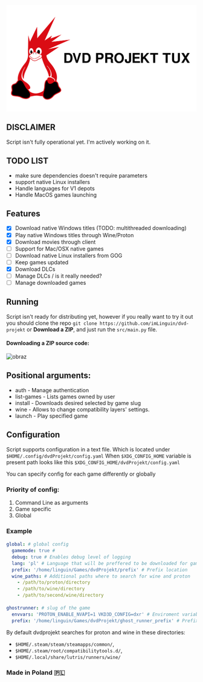 <p style="display:flex; justify-content:center;">
    <img src="./content/project_tux.svg" width=600px>
</p>

## DISCLAIMER
Script isn't fully operational yet. I'm actively working on it.

## TODO LIST
- make sure dependencies doesn't require parameters
- support native Linux installers
- Handle languages for V1 depots
- Handle MacOS games launching

## Features
- [x] Download native Windows titles (TODO: multithreaded downloading)
- [x] Play native Windows titles through Wine/Proton
- [x] Download movies through client
- [ ] Support for Mac/OSX native games
- [ ] Download native Linux installers from GOG
- [ ] Keep games updated
- [x] Download DLCs
- [ ] Manage DLCs / is it really needed?
- [ ] Manage downloaded games

## Running
Script isn't ready for distributing yet, however if you really want to try it out you should clone the repo 
`git clone https://github.com/imLinguin/dvd-projekt` or <b>Download a ZIP</b>, and just run the `src/main.py` file.

#### Downloading a ZIP source code:
![obraz](https://user-images.githubusercontent.com/62100117/143685728-7db6f212-b560-44f4-be8a-6e1bb014ddf9.png)


## Positional arguments:
- auth - Manage authentication
- list-games - Lists games owned by user
- install - Downloads desired selected by game slug
- wine - Allows to change compatibility layers' settings.
- launch - Play specified game

## Configuration
Script supports configuration in a text file. Which is located under `$HOME/.config/dvdProjekt/config.yaml`
When `$XDG_CONFIG_HOME` variable is present path looks like this `$XDG_CONFIG_HOME/dvdProjekt/config.yaml`

You can specify config for each game differently or globally


### Priority of config:
  1. Command Line as arguments
  2. Game specific
  3. Global

### Example
```yaml
global: # global config
  gamemode: true #
  debug: true # Enables debug level of logging
  lang: 'pl' # Language that will be preffered to be downloaded for games alongside with en
  prefix: '/home/linguin/Games/dvdProjekt/prefix' # Prefix location
  wine_paths: # Additional paths where to search for wine and proton
    - /path/to/proton/directory
    - /path/to/wine/directory
    - /path/to/second/wine/directory

ghostrunner: # slug of the game
  envvars: 'PROTON_ENABLE_NVAPI=1 VKD3D_CONFIG=dxr' # Enviroment variables to be passed when launching the game
  prefix: '/home/linguin/Games/dvdProjekt/ghost_runner_prefix' # Prefix for that game only
```

By default dvdprojekt searches for proton and wine in these directories:
- `$HOME/.steam/steam/steamapps/common/`,
- `$HOME/.steam/root/compatibilitytools.d/`,
- `$HOME/.local/share/lutris/runners/wine/`

### Made in Poland 🇵🇱

